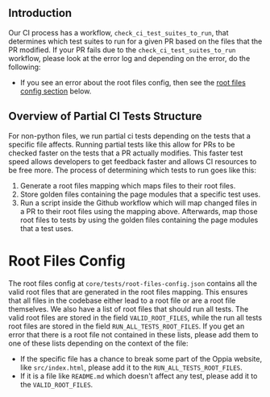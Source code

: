 ## Introduction

Our CI process has a workflow, `check_ci_test_suites_to_run`, that determines which test suites to run for a given PR based on the files that the PR modified.
If your PR fails due to the `check_ci_test_suites_to_run` workflow, please look at the error log and depending on the error, do the following:

* If you see an error about the root files config, then see the [root files config section](#root-files-config) below.

## Overview of Partial CI Tests Structure

For non-python files, we run partial ci tests depending on the tests that a specific file affects. Running partial tests like this allow for PRs to be checked faster on the tests that a PR actually modifies. This faster test speed allows developers to get feedback faster and allows CI resources to be free more. The process of determining which tests to run goes like this:

1. Generate a root files mapping which maps files to their root files.
2. Store golden files containing the page modules that a specific test uses.
3. Run a script inside the Github workflow which will map changed files in a PR to their root files using the mapping above. Afterwards, map those root files to tests by using the golden files containing the page modules that a test uses.

# Root Files Config

The root files config at `core/tests/root-files-config.json` contains all the valid root files that are generated in the root files mapping. This ensures that all files in the codebase either lead to a root file or are a root file themselves. We also have a list of root files that should run all tests. The valid root files are stored in the field `VALID_ROOT_FILES`, while the run all tests root files are stored in the field `RUN_ALL_TESTS_ROOT_FILES`.
If you get an error that there is a root file not contained in these lists, please add them to one of these lists depending on the context of the file:

* If the specific file has a chance to break some part of the Oppia website, like `src/index.html`, please add it to the `RUN_ALL_TESTS_ROOT_FILES`.
* If it is a file like `README.md` which doesn't affect any test, please add it to the `VALID_ROOT_FILES`.